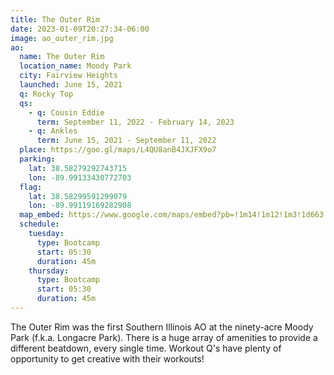 ```yaml
---
title: The Outer Rim
date: 2023-01-09T20:27:34-06:00
image: ao_outer_rim.jpg
ao:
  name: The Outer Rim
  location_name: Moody Park
  city: Fairview Heights
  launched: June 15, 2021
  q: Rocky Top
  qs:
    - q: Cousin Eddie
      term: September 11, 2022 - February 14, 2023
    - q: Ankles
      term: June 15, 2021 - September 11, 2022
  place: https://goo.gl/maps/L4QU8anB4JXJFX9o7
  parking:
    lat: 38.58279292743715
    lon: -89.99133430772703
  flag:
    lat: 38.58299591299079
    lon: -89.99119169282908
  map_embed: https://www.google.com/maps/embed?pb=!1m14!1m12!1m3!1d663.2440277693815!2d-89.99123625749941!3d38.58294963642931!2m3!1f0!2f0!3f0!3m2!1i1024!2i768!4f13.1!5e1!3m2!1sen!2sus!4v1679107922064!5m2!1sen!2sus
  schedule:
    tuesday:
      type: Bootcamp
      start: 05:30
      duration: 45m
    thursday:
      type: Bootcamp
      start: 05:30
      duration: 45m
---
```

The Outer Rim was the first Southern Illinois AO at the ninety-acre Moody Park (f.k.a. Longacre Park).
There is a huge array of amenities to provide a different beatdown, every single time.
Workout Q's have plenty of opportunity to get creative with their workouts!
